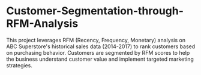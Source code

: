 # Customer-Segmentation-through-RFM-Analysis
This project leverages RFM (Recency, Frequency, Monetary) analysis on ABC Superstore's historical sales data (2014-2017) to rank customers based on purchasing behavior. Customers are segmented by RFM scores to help the business understand customer value and implement targeted marketing strategies.
